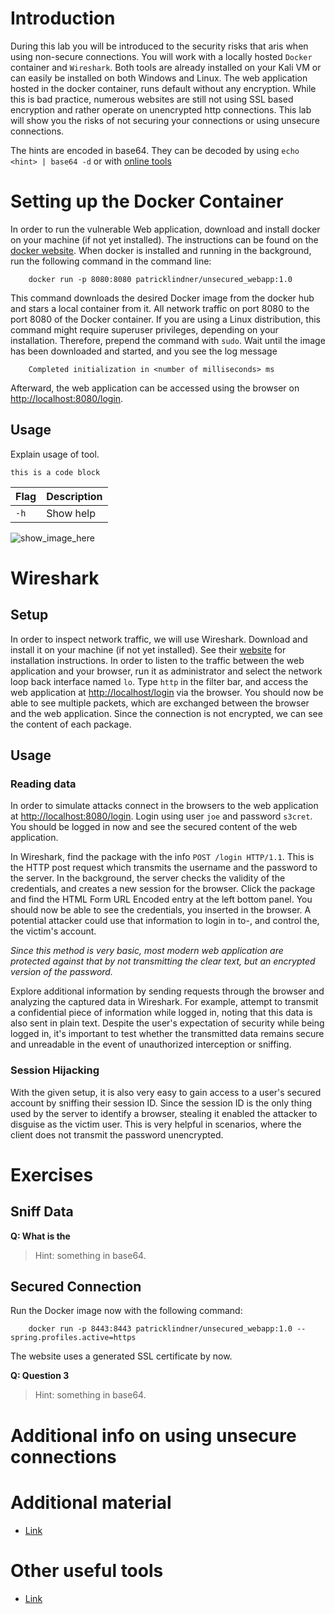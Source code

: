 # Introduction

During this lab you will be introduced to the security risks that aris when using non-secure connections. You will work
with a locally hosted `Docker` container and `Wireshark`. Both tools are already installed on your Kali VM or can
easily be installed on both Windows and Linux.
The web application hosted in the docker container, runs default without any encryption. While this is bad practice,
numerous websites are still not using SSL based encryption and rather operate on unencrypted http connections.
This lab will show you the risks of not securing your connections or using unsecure connections.

The hints are encoded in base64. They can be decoded by using `echo <hint> | base64 -d` or
with [online tools]('https://gchq.github.io/CyberChef/#recipe=From_Base64('A-Za-z0-9%2B/%3D',true,false)')

# Setting up the Docker Container

In order to run the vulnerable Web application, download and install docker on your machine (if not yet installed). The
instructions can be found on the [docker website](https://docs.docker.com/engine/install/).
When docker is installed and running in the background, run the following command in the command line:

```
    docker run -p 8080:8080 patricklindner/unsecured_webapp:1.0
```

This command downloads the desired Docker image from the docker hub and stars a local container from it. All network
traffic on
port 8080 to the port 8080 of the Docker container.
If you are using a Linux distribution, this command might require superuser privileges, depending on your installation.
Therefore, prepend the command with `sudo`. Wait until the image has been downloaded and started, and you see
the log message

```
    Completed initialization in <number of milliseconds> ms
```

Afterward, the web application can be accessed using the browser
on [http://localhost:8080/login](http://localhost/login).

## Usage

Explain usage of tool.

```
this is a code block
```

| **Flag** | **Description** |
|----------|-----------------|
| `-h`     | Show help       |

![show_image_here](test-image.png)

# Wireshark

## Setup

In order to inspect network traffic, we will use Wireshark. Download and install it on your machine (if not yet
installed). See their [website](https://www.wireshark.org/download.html) for installation instructions. In order to
listen to the
traffic between the web application and your browser, run it as administrator and select the network loop back interface
named `lo`. Type `http` in the filter bar, and access the web application
at [http://localhost/login](http://localhost/login) via the browser. You should now be able to see multiple packets,
which are exchanged between the browser and the web application. Since the connection is not encrypted, we can see the
content of each package.

## Usage

<!-- Uitleggen hoe het gebruikt kan worden om te sniffen. Introductie nodig om te sniffen hier. Bij vragen alleen de vragen denk? Dus hier ook uitleggen hoe cookies gekopieerd kunnnen worden -->
<!-- Explain usage of tool. -->

### Reading data

In order to simulate attacks connect in the browsers to the web application
at [http://localhost:8080/login](http://localhost/login). Login using user `joe` and password `s3cret`. You should be
logged
in now and see the secured content of the web application.

In Wireshark, find the package with the info `POST /login HTTP/1.1`. This is the HTTP post request which transmits the
username and the password to the server. In the background, the server checks the validity of the credentials, and
creates a new session for the browser. Click the package and find the HTML Form URL Encoded entry at the left bottom
panel. You should now be able to see the credentials, you inserted in the browser. A potential attacker could use that
information to login in to-, and control the, the victim's account.

_Since this method is very basic, most modern web application are protected against that by not transmitting the clear
text, but an encrypted version of the password._

Explore additional information by sending requests through the browser and analyzing the captured data in Wireshark. For
example, attempt to transmit a confidential piece of information while logged in, noting that this data is also sent in
plain text. Despite the user's expectation of security while being logged in, it's important to test whether the
transmitted data remains secure and unreadable in the event of unauthorized interception or sniffing.

### Session Hijacking

With the given setup, it is also very easy to gain access to a user's secured account by sniffing their session ID.
Since the session ID is the only thing used by the server to identify a browser, stealing it enabled the attacker to
disguise as the victim user. This is very helpful in scenarios, where the client does not transmit the password
unencrypted.

<!-- Explain how this is possible -->

# Exercises

## Sniff Data

<!-- Vragen bedenken hoe we kunnen controleren dat er gesniffed is met wireshark -->
**Q: What is the**
> Hint: something in base64.

## Secured Connection

Run the Docker image now with the following command:

```
    docker run -p 8443:8443 patricklindner/unsecured_webapp:1.0 --spring.profiles.active=https
```

The website uses a generated SSL certificate by now.

**Q: Question 3**
> Hint: something in base64.

# Additional info on using unsecure connections

<!-- Hier misschien extra info schrijven, zodat er nog meer geleerd wordt -->

# Additional material

- [Link](http://google.com)

# Other useful tools

- [Link](http://google.com)
